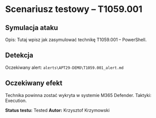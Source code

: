 # Scenariusz testowy – T1059.001

## Symulacja ataku

Opis: Tutaj wpisz jak zasymulować technikę T1059.001 – PowerShell.

## Detekcja

Oczekiwany alert: `alerts\APT29-DEMO\T1059.001_alert.md`

## Oczekiwany efekt

Technika powinna zostać wykryta w systemie M365 Defender. Taktyki: Execution.

**Status testu:** Tested
**Autor:** Krzysztof Krzymowski
